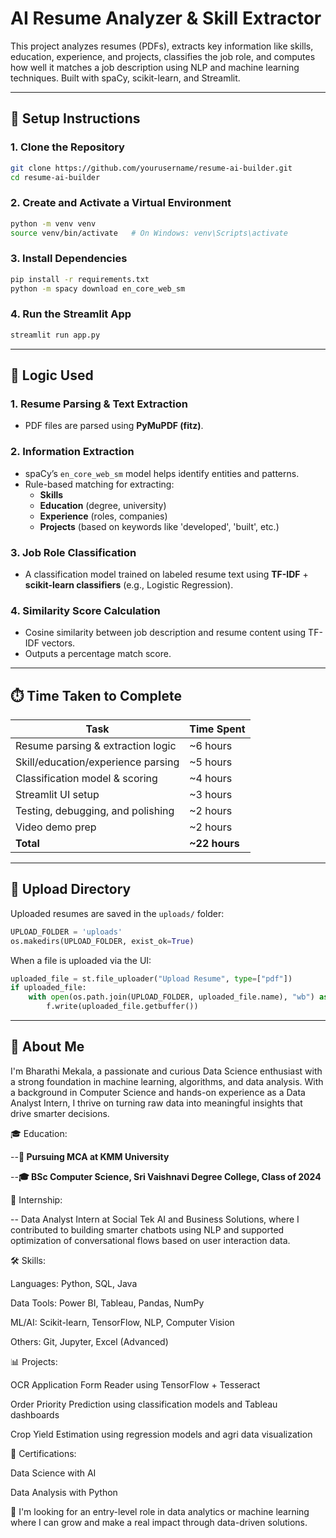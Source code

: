 # AI Resume Analyzer & Skill Extractor

This project analyzes resumes (PDFs), extracts key information like skills, education, experience, and projects, classifies the job role, and computes how well it matches a job description using NLP and machine learning techniques. Built with spaCy, scikit-learn, and Streamlit.

---

## 🚀 Setup Instructions

###  1. Clone the Repository
```bash
git clone https://github.com/yourusername/resume-ai-builder.git
cd resume-ai-builder
```

### 2. Create and Activate a Virtual Environment
```bash
python -m venv venv
source venv/bin/activate   # On Windows: venv\Scripts\activate
```

### 3. Install Dependencies
```bash
pip install -r requirements.txt
python -m spacy download en_core_web_sm
```

### 4. Run the Streamlit App
```bash
streamlit run app.py
```

---

## 🧠 Logic Used

### 1. **Resume Parsing & Text Extraction**
- PDF files are parsed using **PyMuPDF (fitz)**.

### 2. **Information Extraction**
- spaCy’s `en_core_web_sm` model helps identify entities and patterns.
- Rule-based matching for extracting:
  - **Skills**
  - **Education** (degree, university)
  - **Experience** (roles, companies)
  - **Projects** (based on keywords like 'developed', 'built', etc.)

### 3. **Job Role Classification**
- A classification model trained on labeled resume text using **TF-IDF** + **scikit-learn classifiers** (e.g., Logistic Regression).

### 4. **Similarity Score Calculation**
- Cosine similarity between job description and resume content using TF-IDF vectors.
- Outputs a percentage match score.

---

## ⏱️ Time Taken to Complete

| Task                               | Time Spent |
|------------------------------------|------------|
| Resume parsing & extraction logic | ~6 hours   |
| Skill/education/experience parsing | ~5 hours   |
| Classification model & scoring     | ~4 hours   |
| Streamlit UI setup                 | ~3 hours   |
| Testing, debugging, and polishing  | ~2 hours   |
| Video demo prep                    | ~2 hours   |
| **Total**                          | **~22 hours** |

---

## 📁 Upload Directory

Uploaded resumes are saved in the `uploads/` folder:

```python
UPLOAD_FOLDER = 'uploads'
os.makedirs(UPLOAD_FOLDER, exist_ok=True)
```

When a file is uploaded via the UI:
```python
uploaded_file = st.file_uploader("Upload Resume", type=["pdf"])
if uploaded_file:
    with open(os.path.join(UPLOAD_FOLDER, uploaded_file.name), "wb") as f:
        f.write(uploaded_file.getbuffer())
```

---

## 👤 About Me
I'm Bharathi Mekala, a passionate and curious Data Science enthusiast with a strong foundation in machine learning, algorithms, and data analysis. With a background in Computer Science and hands-on experience as a Data Analyst Intern, I thrive on turning raw data into meaningful insights that drive smarter decisions.

🎓 Education:

--**📍 Pursuing MCA at KMM University**

--**🎓 BSc Computer Science, Sri Vaishnavi Degree College, Class of 2024**

💼 Internship:

-- Data Analyst Intern at Social Tek AI and Business Solutions, where I contributed to building smarter chatbots using NLP and supported optimization of conversational flows based on user interaction data.

🛠️ Skills:

Languages: Python, SQL, Java

Data Tools: Power BI, Tableau, Pandas, NumPy

ML/AI: Scikit-learn, TensorFlow, NLP, Computer Vision

Others: Git, Jupyter, Excel (Advanced)

📊 Projects:

OCR Application Form Reader using TensorFlow + Tesseract

Order Priority Prediction using classification models and Tableau dashboards

Crop Yield Estimation using regression models and agri data visualization

📜 Certifications:

Data Science with AI

Data Analysis with Python

🚀 I'm looking for an entry-level role in data analytics or machine learning where I can grow and make a real impact through data-driven solutions.

